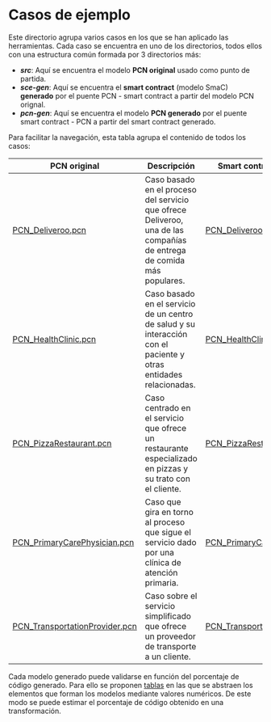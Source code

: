 # Casos de ejemplo
Este directorio agrupa varios casos en los que se han aplicado las herramientas. Cada caso se encuentra en uno de los directorios, todos ellos con una estructura común formada por 3 directorios más:
* ***src***: Aquí se encuentra el modelo **PCN original** usado como punto de partida.
* ***sce-gen***: Aquí se encuentra el **smart contract** (modelo SmaC) **generado** por el puente PCN - smart contract a partir del modelo PCN orignal.
* ***pcn-gen***: Aquí se encuentra el modelo **PCN generado** por el puente smart contract - PCN a partir del smart contract generado.

Para facilitar la navegación, esta tabla agrupa el contenido de todos los casos:

| PCN original | Descripción | Smart contract generado | PCN generado |
| --- | --- | --- | --- |
| [PCN_Deliveroo.pcn](https://github.com/alv4rob/Puentes-SC2PCN/blob/main/Example%20Cases/Deliveroo/src/PCN_Deliveroo.pcn) | Caso basado en el proceso del servicio que ofrece Deliveroo, una de las compañías de entrega de comida más populares. | [PCN_Deliveroo.sce](https://github.com/alv4rob/Puentes-SC2PCN/blob/main/Example%20Cases/Deliveroo/sce-gen/PCN_Deliveroo.sce) | [PCN_Deliveroo.pcn](https://github.com/alv4rob/Puentes-SC2PCN/blob/main/Example%20Cases/Deliveroo/pcn-gen/PCN_Deliveroo.pcn) |
| [PCN_HealthClinic.pcn](https://github.com/alv4rob/Puentes-SC2PCN/blob/main/Example%20Cases/HealthClinic/src/PCN_HealthClinic.pcn) | Caso basado en el servicio de un centro de salud y su interacción con el paciente y otras entidades relacionadas. | [PCN_HealthClinic.sce](https://github.com/alv4rob/Puentes-SC2PCN/blob/main/Example%20Cases/HealthClinic/sce-gen/PCN_HealthClinic.sce) | [PCN_HealthClinic.pcn](https://github.com/alv4rob/Puentes-SC2PCN/blob/main/Example%20Cases/HealthClinic/pcn-gen/PCN_HealthClinic.pcn) |
| [PCN_PizzaRestaurant.pcn](https://github.com/alv4rob/Puentes-SC2PCN/blob/main/Example%20Cases/PizzaRestaurant/src/PCN_PizzaRestaurant.pcn) | Caso centrado en el servicio que ofrece un restaurante especializado en pizzas y su trato con el cliente. | [PCN_PizzaRestaurant.sce](https://github.com/alv4rob/Puentes-SC2PCN/blob/main/Example%20Cases/PizzaRestaurant/sce-gen/PCN_PizzaRestaurant.sce) | [PCN_PizzaRestaurant.pcn](https://github.com/alv4rob/Puentes-SC2PCN/blob/main/Example%20Cases/PizzaRestaurant/pcn-gen/PCN_PizzaRestaurant.pcn) |
| [PCN_PrimaryCarePhysician.pcn](https://github.com/alv4rob/Puentes-SC2PCN/blob/main/Example%20Cases/PrimaryCarePhysician/src/PCN_PrimaryCarePhysician.pcn) | Caso que gira en torno al proceso que sigue el servicio dado por una clínica de atención primaria. | [PCN_PrimaryCarePhysician.sce](https://github.com/alv4rob/Puentes-SC2PCN/blob/main/Example%20Cases/PrimaryCarePhysician/sce-gen/PCN_PrimaryCarePhysician.sce) | [PCN_PrimaryCarePhysician.pcn](https://github.com/alv4rob/Puentes-SC2PCN/blob/main/Example%20Cases/PrimaryCarePhysician/pcn-gen/PCN_PrimaryCarePhysician.pcn) |
| [PCN_TransportationProvider.pcn](https://github.com/alv4rob/Puentes-SC2PCN/blob/main/Example%20Cases/TransportationProvider/src/PCN_TransportationProvider.pcn) | Caso sobre el servicio simplificado que ofrece un proveedor de transporte a un cliente. | [PCN_TransportationProvider.sce](https://github.com/alv4rob/Puentes-SC2PCN/blob/main/Example%20Cases/TransportationProvider/sce-gen/PCN_TransportationProvider.sce) | [PCN_TransportationProvider.pcn](https://github.com/alv4rob/Puentes-SC2PCN/blob/main/Example%20Cases/TransportationProvider/pcn-gen/PCN_TransportationProvider.pcn) |

Cada modelo generado puede validarse en función del porcentaje de código generado. Para ello se proponen [tablas](https://github.com/alv4rob/Puentes-SC2PCN/blob/main/Example%20Cases/Metrics/WeightingsTables.png) en las que se abstraen los elementos que forman los modelos mediante valores numéricos. De este modo se puede estimar el porcentaje de código obtenido en una transformación.
